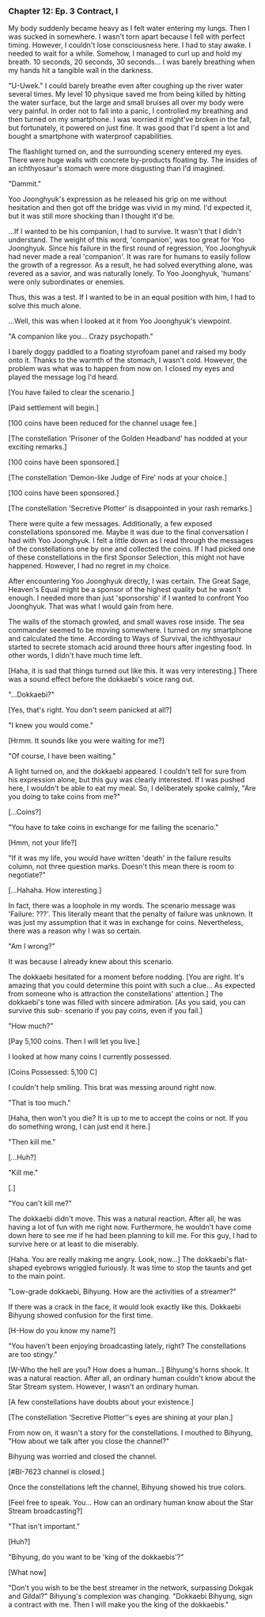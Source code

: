 ### Chapter 12: Ep. 3  Contract, I

My body suddenly became heavy as I felt water entering my lungs. Then I was
sucked in somewhere. I wasn't torn apart because I fell with perfect timing.
However, I couldn't lose consciousness here. I had to stay awake. I needed to
wait for a while. Somehow, I managed to curl up and hold my breath. 10
seconds, 20 seconds, 30 seconds... I was barely breathing when my hands hit a
tangible wall in the darkness.

"U-Uwek." I could barely breathe even after coughing up the river water
several times. My level 10 physique saved me from being killed by hitting the
water surface, but the large and small bruises all over my body were very
painful. In order not to fall into a panic, I controlled my breathing and then
turned on my smartphone. I was worried it might've broken in the fall, but
fortunately, it powered on just fine. It was good that I'd spent a lot and
bought a smartphone with waterproof capabilities.

The flashlight turned on, and the surrounding scenery entered my eyes. There
were huge walls with concrete by-products floating by. The insides of an
ichthyosaur's stomach were more disgusting than I'd imagined.

"Dammit."

Yoo Joonghyuk's expression as he released his grip on me without hesitation
and then got off the bridge was vivid in my mind. I'd expected it, but it was
still more shocking than I thought it'd be.

...If I wanted to be his companion, I had to survive. It wasn't that I didn't
understand. The weight of this word, 'companion', was too great for Yoo
Joonghyuk. Since his failure in the first round of regression, Yoo Joonghyuk
had never made a real 'companion'. It was rare for humans to easily follow the
growth of a regressor. As a result, he had solved everything alone, was
revered as a savior, and was naturally lonely. To Yoo Joonghyuk, 'humans' were
only subordinates or enemies.

Thus, this was a test. If I wanted to be in an equal position with him, I had
to solve this much alone.

...Well, this was when I looked at it from Yoo Joonghyuk's viewpoint.

"A companion like you... Crazy psychopath."

I barely doggy paddled to a floating styrofoam panel and raised my body onto
it. Thanks to the warmth of the stomach, I wasn't cold. However, the problem
was what was to happen from now on. I closed my eyes and played the message
log I'd heard.

\[You have failed to clear the scenario.\]

\[Paid settlement will begin.\]

\[100 coins have been reduced for the channel usage fee.\]

\[The constellation 'Prisoner of the Golden Headband' has nodded at your
exciting remarks.\]

\[100 coins have been sponsored.\]

\[The constellation 'Demon-like Judge of Fire' nods at your choice.\]

\[100 coins have been sponsored.\]

\[The constellation 'Secretive Plotter' is disappointed in your rash
remarks.\]

There were quite a few messages. Additionally, a few exposed constellations
sponsored me. Maybe it was due to the final conversation I had with Yoo
Joonghyuk. I felt a little down as I read through the messages of the
constellations one by one and collected the coins. If I had picked one of
these constellations in the first Sponsor Selection, this might not have
happened. However, I had no regret in my choice.

After encountering Yoo Joonghyuk directly, I was certain. The Great Sage,
Heaven's Equal might be a sponsor of the highest quality but he wasn't enough.
I needed more than just 'sponsorship' if I wanted to confront Yoo Joonghyuk.
That was what I would gain from here.

The walls of the stomach growled, and small waves rose inside. The sea
commander seemed to be moving somewhere. I turned on my smartphone and
calculated the time. According to Ways of Survival, the ichthyosaur started to
secrete stomach acid around three hours after ingesting food. In other words,
I didn't have much time left.

\[Haha, it is sad that things turned out like this. It was very interesting.\]
There was a sound effect before the dokkaebi's voice rang out.

"...Dokkaebi?"

\[Yes, that's right. You don't seem panicked at all?\]

"I knew you would come."

\[Hrmm. It sounds like you were waiting for me?\]

"Of course, I have been waiting."

A light turned on, and the dokkaebi appeared. I couldn't tell for sure from
his expression alone, but this guy was clearly interested. If I was pushed
here, I wouldn't be able to eat my meal. So, I deliberately spoke calmly, "Are
you doing to take coins from me?"

\[...Coins?\]

"You have to take coins in exchange for me failing the scenario."

\[Hmm, not your life?\]

"If it was my life, you would have written 'death' in the failure results
column, not three question marks. Doesn't this mean there is room to
negotiate?"

\[...Hahaha. How interesting.\]

In fact, there was a loophole in my words. The scenario message was 'Failure:
???'. This literally meant that the penalty of failure was unknown. It was
just my assumption that it was in exchange for coins. Nevertheless, there was
a reason why I was so certain.

"Am I wrong?"

It was because I already knew about this scenario.

The dokkaebi hesitated for a moment before nodding. \[You are right. It's
amazing that you could determine this point with such a clue... As expected from
someone who is attraction the constellations' attention.\] The dokkaebi's tone
was filled with sincere admiration. \[As you said, you can survive this sub-
scenario if you pay coins, even if you fail.\]

"How much?"

\[Pay 5,100 coins. Then I will let you live.\]

I looked at how many coins I currently possessed.

\[Coins Possessed: 5,100 C\]

I couldn't help smiling. This brat was messing around right now.

"That is too much."

\[Haha, then won't you die? It is up to me to accept the coins or not. If you
do something wrong, I can just end it here.\]

"Then kill me."

\[...Huh?\]

"Kill me."

\[.\]

"You can't kill me?"

The dokkaebi didn't move. This was a natural reaction. After all, he was
having a lot of fun with me right now. Furthermore, he wouldn't have come down
here to see me if he had been planning to kill me. For this guy, I had to
survive here or at least to die miserably.

\[Haha. You are really making me angry. Look, now...\] The dokkaebi's flat-
shaped eyebrows wriggled furiously. It was time to stop the taunts and get to
the main point.

"Low-grade dokkaebi, Bihyung. How are the activities of a streamer?"

If there was a crack in the face, it would look exactly like this. Dokkaebi
Bihyung showed confusion for the first time.

\[H-How do you know my name?\]

"You haven't been enjoying broadcasting lately, right? The constellations are
too stingy."

\[W-Who the hell are you? How does a human...\] Bihyung's horns shook. It was a
natural reaction. After all, an ordinary human couldn't know about the Star
Stream system. However, I wasn't an ordinary human.

\[A few constellations have doubts about your existence.\]

\[The constellation 'Secretive Plotter''s eyes are shining at your plan.\]

From now on, it wasn't a story for the constellations. I mouthed to Bihyung,
"How about we talk after you close the channel?"

Bihyung was worried and closed the channel.

\[\#BI-7623 channel is closed.\]

Once the constellations left the channel, Bihyung showed his true colors.

\[Feel free to speak. You... How can an ordinary human know about the Star
Stream broadcasting?\]

"That isn't important."

\[Huh?\]

"Bihyung, do you want to be 'king of the dokkaebis'?"

\[What now\]

"Don't you wish to be the best streamer in the network, surpassing Dokgak and
Gildal?" Bihyung's complexion was changing. "Dokkaebi Bihyung, sign a contract
with me. Then I will make you the king of the dokkaebis."


